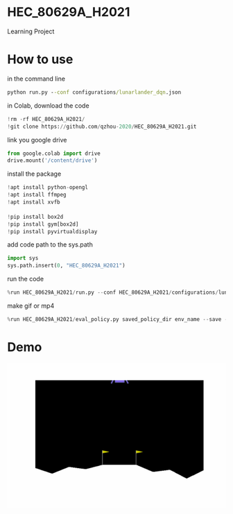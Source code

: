 # HEC_80629A_H2021
Learning Project

# How to use

in the command line
```cmd
python run.py --conf configurations/lunarlander_dqn.json
```

in Colab, download the code
```python
!rm -rf HEC_80629A_H2021/
!git clone https://github.com/qzhou-2020/HEC_80629A_H2021.git
```

link you google drive

```python
from google.colab import drive
drive.mount('/content/drive')
```

install the package

```python
!apt install python-opengl
!apt install ffmpeg
!apt install xvfb

!pip install box2d
!pip install gym[box2d]
!pip install pyvirtualdisplay
```

add code path to the sys.path

```python
import sys
sys.path.insert(0, "HEC_80629A_H2021")
```
run the code

```python
%run HEC_80629A_H2021/run.py --conf HEC_80629A_H2021/configurations/lunarlander_ddqn_per.json
```

make gif or mp4
```python
%run HEC_80629A_H2021/eval_policy.py saved_policy_dir env_name --save --save-to filename.gif
```

# Demo

![](./media/lunarlander_v2_1500.gif)